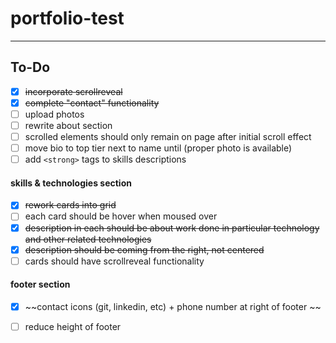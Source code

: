 # portfolio-test




---

## To-Do

- [x] ~~incorporate scrollreveal~~  
- [x] ~~complete "contact" functionality~~
- [ ] upload photos 
- [ ] rewrite about section  
- [ ] scrolled elements should only remain on page after initial scroll effect 
- [ ] move bio to top tier next to name until (proper photo is available) 
- [ ] add `<strong>` tags to skills descriptions 

#### skills & technologies section

- [x] ~~rework cards into grid~~
- [ ] each card should be hover when moused over
- [x] ~~description in each should be about work done in particular technology and other related technologies~~
- [x] ~~description should be coming from the right, not centered~~
- [ ] cards should have scrollreveal functionality 

#### footer section

- [x] ~~contact icons (git, linkedin, etc) + phone number at right of footer ~~
- [ ] reduce height of footer

